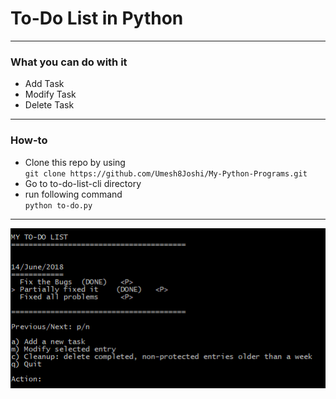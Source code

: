 # To-Do List in Python
---
### What you can do with it  
- Add Task
- Modify Task
- Delete Task
---
### How-to
- Clone this repo by using  
  `git clone https://github.com/Umesh8Joshi/My-Python-Programs.git`
- Go to to-do-list-cli directory
- run following command  
  `python to-do.py`
---
![to-do-photo](https://raw.githubusercontent.com/Umesh8Joshi/My-Python-Programs/master/to-do-list-cli/to-do.png)
